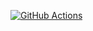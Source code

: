 [![GitHub Actions](https://github.com/AstrellaNe/hexlet_pytest/workflows/CI/badge.svg)](https://github.com/AstrellaNe/hexlet_pytest/actions)